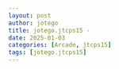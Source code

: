 ```yaml
---
layout: post
author: jotego
title: jotego.jtcps15 - 
date: 2025-01-03
categories: [Arcade, jtcps15]
tags: [jotego.jtcps15]
---
```


